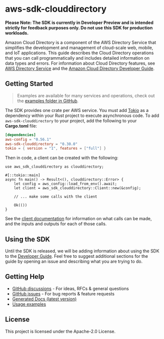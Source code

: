 # aws-sdk-clouddirectory

**Please Note: The SDK is currently in Developer Preview and is intended strictly for
feedback purposes only. Do not use this SDK for production workloads.**

Amazon Cloud Directory is a component of the AWS Directory Service that simplifies the development and management of cloud-scale web, mobile, and IoT applications. This guide describes the Cloud Directory operations that you can call programmatically and includes detailed information on data types and errors. For information about Cloud Directory features, see [AWS Directory Service](https://aws.amazon.com/directoryservice/) and the [Amazon Cloud Directory Developer Guide](https://docs.aws.amazon.com/clouddirectory/latest/developerguide/what_is_cloud_directory.html).

## Getting Started

> Examples are available for many services and operations, check out the
> [examples folder in GitHub](https://github.com/awslabs/aws-sdk-rust/tree/main/examples).

The SDK provides one crate per AWS service. You must add [Tokio](https://crates.io/crates/tokio)
as a dependency within your Rust project to execute asynchronous code. To add `aws-sdk-clouddirectory` to
your project, add the following to your **Cargo.toml** file:

```toml
[dependencies]
aws-config = "0.56.1"
aws-sdk-clouddirectory = "0.30.0"
tokio = { version = "1", features = ["full"] }
```

Then in code, a client can be created with the following:

```rust,no_run
use aws_sdk_clouddirectory as clouddirectory;

#[::tokio::main]
async fn main() -> Result<(), clouddirectory::Error> {
    let config = aws_config::load_from_env().await;
    let client = aws_sdk_clouddirectory::Client::new(&config);

    // ... make some calls with the client

    Ok(())
}
```

See the [client documentation](https://docs.rs/aws-sdk-clouddirectory/latest/aws_sdk_clouddirectory/client/struct.Client.html)
for information on what calls can be made, and the inputs and outputs for each of those calls.

## Using the SDK

Until the SDK is released, we will be adding information about using the SDK to the
[Developer Guide](https://docs.aws.amazon.com/sdk-for-rust/latest/dg/welcome.html). Feel free to suggest
additional sections for the guide by opening an issue and describing what you are trying to do.

## Getting Help

* [GitHub discussions](https://github.com/awslabs/aws-sdk-rust/discussions) - For ideas, RFCs & general questions
* [GitHub issues](https://github.com/awslabs/aws-sdk-rust/issues/new/choose) - For bug reports & feature requests
* [Generated Docs (latest version)](https://awslabs.github.io/aws-sdk-rust/)
* [Usage examples](https://github.com/awslabs/aws-sdk-rust/tree/main/examples)

## License

This project is licensed under the Apache-2.0 License.

